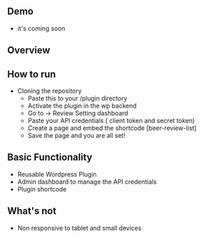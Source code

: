 ## Demo
- it's coming soon

## Overview 

## How to run 
- Cloning the repository
  - Paste this to your /plugin directory
  - Activate the plugin in the wp backend
  - Go to -> Review Setting dashboard
  - Paste your API credentials ( client token and secret token)
  - Create a page and embed the shortcode [beer-review-list]
  - Save the page and you are all set!
 
## Basic Functionality
- Reusable Wordpress Plugin
- Admin dashboard to manage the API credentials
- Plugin shortcode

## What's not
- Non responsive to tablet and small devices
